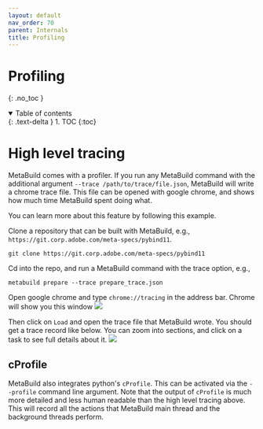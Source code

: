 ```yaml
---
layout: default
nav_order: 70
parent: Internals
title: Profiling
---
```


# Profiling
{: .no_toc }


<details open markdown="block">
  <summary>
    Table of contents
  </summary>
  {: .text-delta }
1. TOC
{:toc}
</details>




# High level tracing

MetaBuild comes with a profiler. If you run any MetaBuild command with the additional argument `--trace /path/to/trace/file.json`, MetaBuild will write a chrome trace file. This file can be opened with google chrome, and shows how much time MetaBuild spent doing what.

You can learn more about this feature by following this example.

Clone a repository that can be built with MetaBuild, e.g., `https://git.corp.adobe.com/meta-specs/pybind11`.
```
git clone https://git.corp.adobe.com/meta-specs/pybind11
```

Cd into the repo, and run a MetaBuild command with the trace option, e.g.,
```
metabuild prepare --trace prepare_trace.json
```

Open google chrome and type `chrome://tracing` in the address bar. Chrome will show you this window ![](https://git.corp.adobe.com/storage/user/30871/files/6d2e2780-082b-11ec-88c0-c632241e1476)

Then click on `Load` and open the trace file that MetaBuild wrote. You should get a trace record like below. You can zoom into sections, and click on a task to see full details about it. ![](https://git.corp.adobe.com/storage/user/30871/files/60f69a00-082c-11ec-8f5a-978f976e56aa)

## cProfile

MetaBuild also integrates python's `cProfile`. This can be activated via the `--profile` command line argument. Note that the output of `cProfile` is much more detailed and less human readable than the high level tracing above. This will record all the actions that MetaBuild main thread and the background threads perform.